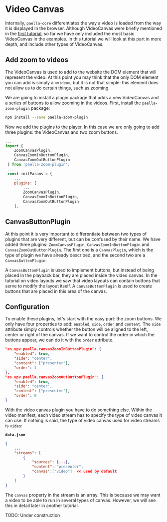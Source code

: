 # Video Canvas

Internally, `paella-core` differentiates the way a video is loaded from the way it is displayed in the browser. Although VideoCanvas were briefly mentioned in the [first tutorial](quick_start.md), so far we have only included the most basic VideoCanvas in the examples. In this tutorial we will look at this part in more depth, and include other types of VideoCanvas.

## Add zoom to videos

The VideoCanvas is used to add to the website the DOM element that will represent the video. At this point you may think that the only DOM element you can add is simply a `<video>`, but it is not that simple: this element does not allow us to do certain things, such as zooming.

We are going to install a plugin package that adds a new VideoCanvas and a series of buttons to allow zooming in the videos. First, install the `paella-zoom-plugin` package:

```sh
npm install --save paella-zoom-plugin
```

Now we add the plugins to the player. In this case we are only going to add three plugins: the VideoCanvas and two zoom buttons.

```js
...
import { 
    ZoomCanvasPlugin,
    CanvasZoomInButtonPlugin,
    CanvasZoomOutButtonPlugin
 } from 'paella-zoom-plugin';
 ...
 const initParams = {
    ...
    plugins: [
        ...
        ZoomCanvasPlugin,
        CanvasZoomInButtonPlugin,
        CanvasZoomOutButtonPlugin
    ],
```

## CanvasButtonPlugin

At this point it is very important to differentiate between two types of plugins that are very different, but can be confused by their name. We have added three plugins: `ZoomCanvasPlugin`, `CanvasZoomInButtonPlugin` and `CanvasZoomOutButtonPlugin`. The first one is a `CanvasPlugin`, which is the type of plugin we have already described, and the second two are a `CanvasButtonPlugin`.

A `CanvasButtonPlugin` is used to implement buttons, but instead of being placed in the playback bar, they are placed inside the video canvas. In the tutorial on video layouts we saw that video layouts can contain buttons that serve to modify the layout itself. A `CanvasButtonPlugin` is used to create buttons that are placed in this area of the canvas.

## Configuration

To enable these plugins, let's start with the easy part: the zoom buttons. We only have four properties to add: `enabled`, `side`, `order` and `content`. The `side` attribute simply controls whether the button will be aligned to the left, center or right of the canvas. If we want to control the order in which the buttons appear, we can do it with the `order` attribute.

```json
"es.upv.paella.canvasZoomInButtonPlugin": {
    "enabled": true,
    "side": "center",
    "content": ["presenter"],
    "order": 1
},
"es.upv.paella.canvasZoomOutButtonPlugin": {
    "enabled": true,
    "side": "center",
    "content": ["presenter"],
    "order": 0
}
```

With the video canvas plugin you have to do something else. Within the video manifest, each video stream has to specify the type of video canvas it can use. If nothing is said, the type of video canvas used for video streams is `video`:

**`data.json`**

```json
{
    ...
    "streams": [
        {
            "sources": {...},
            "content": "presenter",
            "canvas":["video"]  << used by default
        }
    ]
}
```

The `canvas` property in the stream is an array. This is because we may want a video to be able to run in several types of canvas. However, we will see this in detail later in another tutorial.


TODO: Under construction

